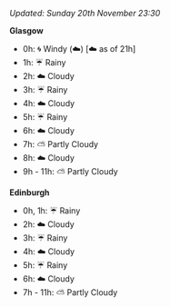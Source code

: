 *Updated: Sunday 20th November 23:30*

**Glasgow**

* 0h: :cyclone: Windy (:cloud:) [:cloud: as of 21h]
* 1h: :umbrella: Rainy
* 2h: :cloud: Cloudy
* 3h: :umbrella: Rainy
* 4h: :cloud: Cloudy
* 5h: :umbrella: Rainy
* 6h: :cloud: Cloudy
* 7h: :partly_sunny: Partly Cloudy
* 8h: :cloud: Cloudy
* 9h - 11h: :partly_sunny: Partly Cloudy

**Edinburgh**

* 0h, 1h: :umbrella: Rainy
* 2h: :cloud: Cloudy
* 3h: :umbrella: Rainy
* 4h: :cloud: Cloudy
* 5h: :umbrella: Rainy
* 6h: :cloud: Cloudy
* 7h - 11h: :partly_sunny: Partly Cloudy
